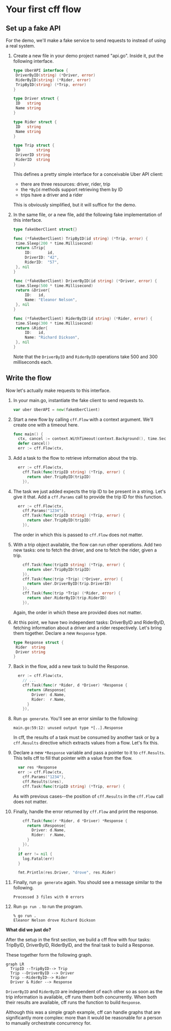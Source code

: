 # Your first cff flow

## Set up a fake API

For the demo, we'll make a fake service to send requests to
instead of using a real system.

1. Create a new file in your demo project named "api.go".
   Inside it, put the following interface.

   ```go mdox-exec='region ex/get-started/flow/api.go api-def'
   type UberAPI interface {
   	DriverByID(string) (*Driver, error)
   	RiderByID(string) (*Rider, error)
   	TripByID(string) (*Trip, error)
   }

   type Driver struct {
   	ID   string
   	Name string
   }

   type Rider struct {
   	ID   string
   	Name string
   }

   type Trip struct {
   	ID       string
   	DriverID string
   	RiderID  string
   }
   ```

   This defines a pretty simple interface for a conceivable
   Uber API client:

   - there are three resources: driver, rider, trip
   - the `*ById` methods support retrieving them by ID
   - trips have a driver and a rider

   This is obviously simplified, but it will suffice for the demo.

2. In the same file, or a new file, add the following fake implementation
   of this interface.

   ```go mdox-exec='region ex/get-started/flow/api.go impl'
   type fakeUberClient struct{}

   func (*fakeUberClient) TripByID(id string) (*Trip, error) {
   	time.Sleep(200 * time.Millisecond)
   	return &Trip{
   		ID:       id,
   		DriverID: "42",
   		RiderID:  "57",
   	}, nil
   }

   func (*fakeUberClient) DriverByID(id string) (*Driver, error) {
   	time.Sleep(500 * time.Millisecond)
   	return &Driver{
   		ID:   id,
   		Name: "Eleanor Nelson",
   	}, nil
   }

   func (*fakeUberClient) RiderByID(id string) (*Rider, error) {
   	time.Sleep(300 * time.Millisecond)
   	return &Rider{
   		ID:   id,
   		Name: "Richard Dickson",
   	}, nil
   }
   ```

   Note that the `DriverByID` and `RiderByID` operations
   take 500 and 300 milliseconds each.

## Write the flow

Now let's actually make requests to this interface.

1. In your main.go, instantiate the fake client to send requests to.

   ```go mdox-exec='region ex/get-started/flow/main.go fake-client'
   var uber UberAPI = new(fakeUberClient)
   ```

2. Start a new flow by calling `cff.Flow` with a context argument.
   We'll create one with a timeout here.

   ```go mdox-exec='region ex/get-started/flow/main.go main ctx flow-start'
   func main() {
     ctx, cancel := context.WithTimeout(context.Background(), time.Second)
     defer cancel()
     err := cff.Flow(ctx,
   ```

3. Add a task to the flow to retrieve information about the trip.

   ```go mdox-exec='region ex/get-started/flow/main.go flow-start get-trip'
     err := cff.Flow(ctx,
       cff.Task(func(tripID string) (*Trip, error) {
         return uber.TripByID(tripID)
       }),
   ```

4. The task we just added expects the trip ID to be present in a string.
   Let's give it that.
   Add a `cff.Params` call to provide the trip ID for this function.

   ```go mdox-exec='region ex/get-started/flow/main.go flow-start params get-trip'
     err := cff.Flow(ctx,
       cff.Params("1234"),
       cff.Task(func(tripID string) (*Trip, error) {
         return uber.TripByID(tripID)
       }),
   ```

   The order in which this is passed to `cff.Flow` does not matter.

5. With a trip object available, the flow can run other operations.
   Add two new tasks: one to fetch the driver, and one to fetch the rider,
   given a trip.

   ```go mdox-exec='region ex/get-started/flow/main.go get-trip get-driver get-rider'
       cff.Task(func(tripID string) (*Trip, error) {
         return uber.TripByID(tripID)
       }),
       cff.Task(func(trip *Trip) (*Driver, error) {
         return uber.DriverByID(trip.DriverID)
       }),
       cff.Task(func(trip *Trip) (*Rider, error) {
         return uber.RiderByID(trip.RiderID)
       }),
   ```

   Again, the order in which these are provided does not matter.

6. At this point, we have two independent tasks: DriverByID and RiderByID,
   fetching information about a driver and a rider respectively.
   Let's bring them together. Declare a new `Response` type.

   ```go mdox-exec='region ex/get-started/flow/main.go resp-decl'
   type Response struct {
   	Rider  string
   	Driver string
   }
   ```

7. Back in the flow, add a new task to build the Response.

   ```go mdox-exec='region ex/get-started/flow/main.go flow-start last-task'
     err := cff.Flow(ctx,
       // ...
       cff.Task(func(r *Rider, d *Driver) *Response {
         return &Response{
           Driver: d.Name,
           Rider:  r.Name,
         }
       }),
   ```

8. Run `go generate`. You'll see an error similar to the following:

   ```
   main.go:59:12: unused output type *[..].Response
   ```

   In cff, the results of a task must be consumed by another task or by a
   `cff.Results` directive which extracts values from a flow.
   Let's fix this.

9. Declare a new `*Response` variable and pass a pointer to it to
   `cff.Results`.
   This tells cff to fill that pointer with a value from the flow.

   ```go mdox-exec='region ex/get-started/flow/main.go flow-start resp-var'
     var res *Response
     err := cff.Flow(ctx,
       cff.Params("1234"),
       cff.Results(&res),
       cff.Task(func(tripID string) (*Trip, error) {
   ```

   As with previous cases--the position of `cff.Results` in the `cff.Flow` call
   does not matter.

10. Finally, handle the error returned by `cff.Flow`
    and print the response.

    ```go mdox-exec='region ex/get-started/flow/main.go tail'
        cff.Task(func(r *Rider, d *Driver) *Response {
          return &Response{
            Driver: d.Name,
            Rider:  r.Name,
          }
        }),
      )
      if err != nil {
        log.Fatal(err)
      }

      fmt.Println(res.Driver, "drove", res.Rider)
    ```

11. Finally, run `go generate` again.
    You should see a message similar to the following.

    ```
    Processed 3 files with 0 errors
    ```

12. Run `go run .` to run the program.

    ```
    % go run .
    Eleanor Nelson drove Richard Dickson
    ```

**What did we just do?**

After the setup in the first section,
we build a cff flow with four tasks:
TripByID, DriverByID, RiderByID,
and the final task to build a Response.

These together form the following graph.

```mermaid
graph LR 
  TripID --TripByID--> Trip 
  Trip --DriverByID --> Driver 
  Trip --RiderByID--> Rider 
  Driver & Rider --> Response 
```

`DriverByID` and `RiderByID` are independent of each other
so as soon as the trip information is available,
cff runs them both concurrently.
When both their results are available,
cff runs the function to build `Response`.

Although this was a simple graph example,
cff can handle graphs that are significantly more complex:
more than it would be reasonable for a person to manually orchestrate
concurrency for.
